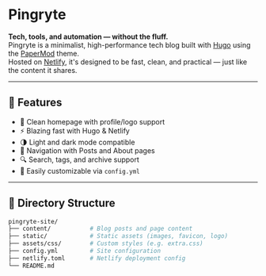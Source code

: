# Pingryte

**Tech, tools, and automation — without the fluff.**  
Pingryte is a minimalist, high-performance tech blog built with [Hugo](https://gohugo.io) using the [PaperMod](https://github.com/adityatelange/hugo-PaperMod) theme.  
Hosted on [Netlify](https://www.netlify.com/), it's designed to be fast, clean, and practical — just like the content it shares.

---

## 📌 Features

- 📰 Clean homepage with profile/logo support
- ⚡ Blazing fast with Hugo & Netlify
- 🌗 Light and dark mode compatible
- 🧭 Navigation with Posts and About pages
- 🔍 Search, tags, and archive support
- 🧩 Easily customizable via `config.yml`

---

## 📂 Directory Structure

```bash
pingryte-site/
├── content/           # Blog posts and page content
├── static/            # Static assets (images, favicon, logo)
├── assets/css/        # Custom styles (e.g. extra.css)
├── config.yml         # Site configuration
├── netlify.toml       # Netlify deployment config
└── README.md
